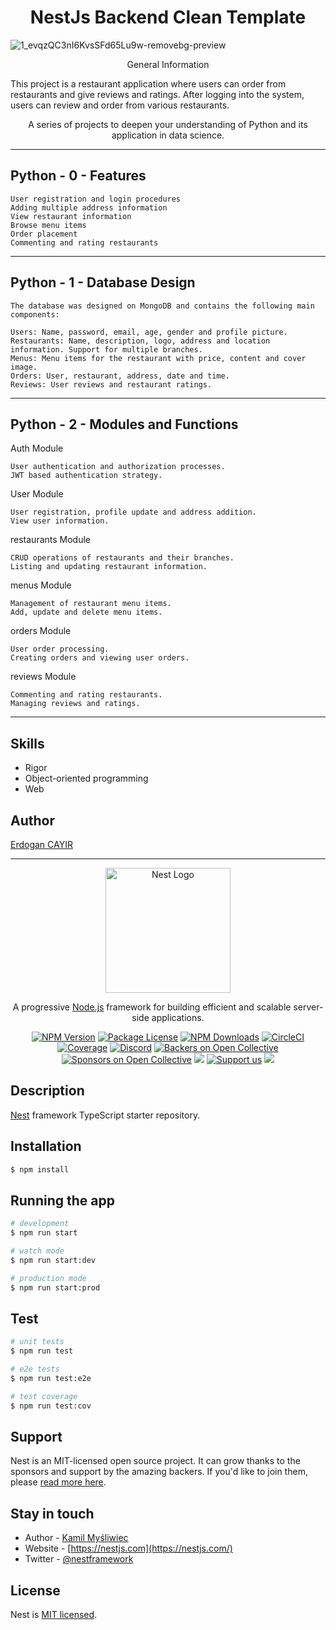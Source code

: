 <h1 align="center">NestJs Backend Clean Template</h1>

![1_evqzQC3nI6KvsSFd65Lu9w-removebg-preview](https://github.com/erdogancayir/nestjs-backend-template/assets/94300378/14f9c663-3400-4ab0-8e79-757e426946d2)

<p align="center">
  General Information

This project is a restaurant application where users can order from restaurants and give reviews and ratings. After logging into the system, users can review and order from various restaurants.
</p>
<p align="center">
  A series of projects to deepen your understanding of Python and its application in data science.
</p>

<hr/>

## Python - 0 - Features
    User registration and login procedures
    Adding multiple address information
    View restaurant information
    Browse menu items
    Order placement
    Commenting and rating restaurants
<hr/>

## Python - 1 - Database Design
    The database was designed on MongoDB and contains the following main components:

    Users: Name, password, email, age, gender and profile picture.
    Restaurants: Name, description, logo, address and location information. Support for multiple branches.
    Menus: Menu items for the restaurant with price, content and cover image.
    Orders: User, restaurant, address, date and time.
    Reviews: User reviews and restaurant ratings.
<hr/>

## Python - 2 - Modules and Functions
  Auth Module

    User authentication and authorization processes.
    JWT based authentication strategy.

User Module

    User registration, profile update and address addition.
    View user information.

restaurants Module

    CRUD operations of restaurants and their branches.
    Listing and updating restaurant information.

menus Module

    Management of restaurant menu items.
    Add, update and delete menu items.

orders Module

    User order processing.
    Creating orders and viewing user orders.

reviews Module

    Commenting and rating restaurants.
    Managing reviews and ratings.
<hr/>


## Skills

- Rigor
- Object-oriented programming
- Web

## Author

<a href="https://github.com/erdogancayir">Erdogan CAYIR</a>

<hr/>




<p align="center">
  <a href="http://nestjs.com/" target="blank"><img src="https://nestjs.com/img/logo-small.svg" width="200" alt="Nest Logo" /></a>
</p>

[circleci-image]: https://img.shields.io/circleci/build/github/nestjs/nest/master?token=abc123def456
[circleci-url]: https://circleci.com/gh/nestjs/nest

  <p align="center">A progressive <a href="http://nodejs.org" target="_blank">Node.js</a> framework for building efficient and scalable server-side applications.</p>
    <p align="center">
<a href="https://www.npmjs.com/~nestjscore" target="_blank"><img src="https://img.shields.io/npm/v/@nestjs/core.svg" alt="NPM Version" /></a>
<a href="https://www.npmjs.com/~nestjscore" target="_blank"><img src="https://img.shields.io/npm/l/@nestjs/core.svg" alt="Package License" /></a>
<a href="https://www.npmjs.com/~nestjscore" target="_blank"><img src="https://img.shields.io/npm/dm/@nestjs/common.svg" alt="NPM Downloads" /></a>
<a href="https://circleci.com/gh/nestjs/nest" target="_blank"><img src="https://img.shields.io/circleci/build/github/nestjs/nest/master" alt="CircleCI" /></a>
<a href="https://coveralls.io/github/nestjs/nest?branch=master" target="_blank"><img src="https://coveralls.io/repos/github/nestjs/nest/badge.svg?branch=master#9" alt="Coverage" /></a>
<a href="https://discord.gg/G7Qnnhy" target="_blank"><img src="https://img.shields.io/badge/discord-online-brightgreen.svg" alt="Discord"/></a>
<a href="https://opencollective.com/nest#backer" target="_blank"><img src="https://opencollective.com/nest/backers/badge.svg" alt="Backers on Open Collective" /></a>
<a href="https://opencollective.com/nest#sponsor" target="_blank"><img src="https://opencollective.com/nest/sponsors/badge.svg" alt="Sponsors on Open Collective" /></a>
  <a href="https://paypal.me/kamilmysliwiec" target="_blank"><img src="https://img.shields.io/badge/Donate-PayPal-ff3f59.svg"/></a>
    <a href="https://opencollective.com/nest#sponsor"  target="_blank"><img src="https://img.shields.io/badge/Support%20us-Open%20Collective-41B883.svg" alt="Support us"></a>
  <a href="https://twitter.com/nestframework" target="_blank"><img src="https://img.shields.io/twitter/follow/nestframework.svg?style=social&label=Follow"></a>
</p>
  <!--[![Backers on Open Collective](https://opencollective.com/nest/backers/badge.svg)](https://opencollective.com/nest#backer)
  [![Sponsors on Open Collective](https://opencollective.com/nest/sponsors/badge.svg)](https://opencollective.com/nest#sponsor)-->

## Description

[Nest](https://github.com/nestjs/nest) framework TypeScript starter repository.

## Installation

```bash
$ npm install
```

## Running the app

```bash
# development
$ npm run start

# watch mode
$ npm run start:dev

# production mode
$ npm run start:prod
```

## Test

```bash
# unit tests
$ npm run test

# e2e tests
$ npm run test:e2e

# test coverage
$ npm run test:cov
```

## Support

Nest is an MIT-licensed open source project. It can grow thanks to the sponsors and support by the amazing backers. If you'd like to join them, please [read more here](https://docs.nestjs.com/support).

## Stay in touch

- Author - [Kamil Myśliwiec](https://kamilmysliwiec.com)
- Website - [https://nestjs.com](https://nestjs.com/)
- Twitter - [@nestframework](https://twitter.com/nestframework)

## License

Nest is [MIT licensed](LICENSE).
